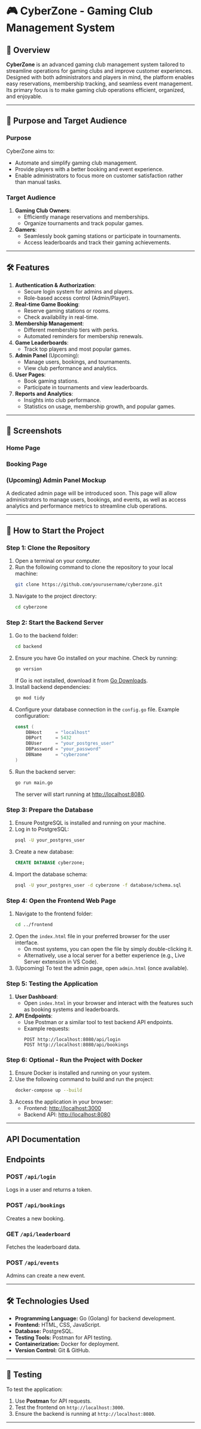 # 🎮 CyberZone - Gaming Club Management System

## 📌 Overview
**CyberZone** is an advanced gaming club management system tailored to streamline operations for gaming clubs and improve customer experiences. Designed with both administrators and players in mind, the platform enables easy reservations, membership tracking, and seamless event management. Its primary focus is to make gaming club operations efficient, organized, and enjoyable.

---

## 🎯 Purpose and Target Audience

### **Purpose**
CyberZone aims to:
- Automate and simplify gaming club management.
- Provide players with a better booking and event experience.
- Enable administrators to focus more on customer satisfaction rather than manual tasks.

### **Target Audience**
1. **Gaming Club Owners**:
   - Efficiently manage reservations and memberships.
   - Organize tournaments and track popular games.
2. **Gamers**:
   - Seamlessly book gaming stations or participate in tournaments.
   - Access leaderboards and track their gaming achievements.

---

## 🛠 Features
1. **Authentication & Authorization**:
   - Secure login system for admins and players.
   - Role-based access control (Admin/Player).
2. **Real-time Game Booking**:
   - Reserve gaming stations or rooms.
   - Check availability in real-time.
3. **Membership Management**:
   - Different membership tiers with perks.
   - Automated reminders for membership renewals.
4. **Game Leaderboards**:
   - Track top players and most popular games.
5. **Admin Panel** (Upcoming):
   - Manage users, bookings, and tournaments.
   - View club performance and analytics.
6. **User Pages**:
   - Book gaming stations.
   - Participate in tournaments and view leaderboards.
7. **Reports and Analytics**:
   - Insights into club performance.
   - Statistics on usage, membership growth, and popular games.

---

## 🌟 Screenshots

### **Home Page**

### **Booking Page**

### **(Upcoming) Admin Panel Mockup**
A dedicated admin page will be introduced soon. This page will allow administrators to manage users, bookings, and events, as well as access analytics and performance metrics to streamline club operations.


---

## 📝 How to Start the Project

### Step 1: Clone the Repository
1. Open a terminal on your computer.
2. Run the following command to clone the repository to your local machine:
   ```bash
   git clone https://github.com/yourusername/cyberzone.git
   ```
3. Navigate to the project directory:
   ```bash
   cd cyberzone
   ```

### Step 2: Start the Backend Server
1. Go to the backend folder:
   ```bash
   cd backend
   ```
2. Ensure you have Go installed on your machine. Check by running:
   ```bash
   go version
   ```
   If Go is not installed, download it from [Go Downloads](https://go.dev/dl/).
3. Install backend dependencies:
   ```bash
   go mod tidy
   ```
4. Configure your database connection in the `config.go` file. Example configuration:
   ```go
   const (
       DBHost     = "localhost"
       DBPort     = 5432
       DBUser     = "your_postgres_user"
       DBPassword = "your_password"
       DBName     = "cyberzone"
   )
   ```
5. Run the backend server:
   ```bash
   go run main.go
   ```
   The server will start running at [http://localhost:8080](http://localhost:8080).

### Step 3: Prepare the Database
1. Ensure PostgreSQL is installed and running on your machine.
2. Log in to PostgreSQL:
   ```bash
   psql -U your_postgres_user
   ```
3. Create a new database:
   ```sql
   CREATE DATABASE cyberzone;
   ```
4. Import the database schema:
   ```bash
   psql -U your_postgres_user -d cyberzone -f database/schema.sql
   ```

### Step 4: Open the Frontend Web Page
1. Navigate to the frontend folder:
   ```bash
   cd ../frontend
   ```
2. Open the `index.html` file in your preferred browser for the user interface.
   - On most systems, you can open the file by simply double-clicking it.
   - Alternatively, use a local server for a better experience (e.g., Live Server extension in VS Code).
3. (Upcoming) To test the admin page, open `admin.html` (once available).

### Step 5: Testing the Application
1. **User Dashboard**:
   - Open `index.html` in your browser and interact with the features such as booking systems and leaderboards.
2. **API Endpoints**:
   - Use Postman or a similar tool to test backend API endpoints.
   - Example requests:
     ```
     POST http://localhost:8080/api/login
     POST http://localhost:8080/api/bookings
     ```

### Step 6: Optional - Run the Project with Docker
1. Ensure Docker is installed and running on your system.
2. Use the following command to build and run the project:
   ```bash
   docker-compose up --build
   ```
3. Access the application in your browser:
   - Frontend: [http://localhost:3000](http://localhost:3000)
   - Backend API: [http://localhost:8080](http://localhost:8080)

---

## API Documentation

## Endpoints

### POST `/api/login`
Logs in a user and returns a token.

### POST `/api/bookings`
Creates a new booking.

### GET `/api/leaderboard`
Fetches the leaderboard data.

### POST `/api/events`
Admins can create a new event.

---

## 🛠️ Technologies Used

- **Programming Language:** Go (Golang) for backend development.
- **Frontend:** HTML, CSS, JavaScript.
- **Database:** PostgreSQL.
- **Testing Tools:** Postman for API testing.
- **Containerization:** Docker for deployment.
- **Version Control:** Git & GitHub.

---

## 🧪 Testing

To test the application:
1. Use **Postman** for API requests.
2. Test the frontend on `http://localhost:3000`.
3. Ensure the backend is running at `http://localhost:8080`.

---


